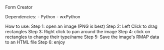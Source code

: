 Form Creator

Dependencies:
	- Python
	- wxPython

How to use:
	Step 1: open an image (PNG is best)
	Step 2: Left Click to drag rectangles
	Step 3: Right click to pan around the image
	Step 4: click on rectangles to change their type/name
	Step 5: Save the image's RMAP data to an HTML file
	Step 6: enjoy